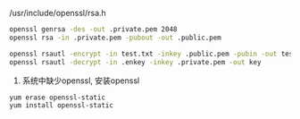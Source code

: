/usr/include/openssl/rsa.h

```bash
openssl genrsa -des -out .private.pem 2048
openssl rsa -in .private.pem -pubout -out .public.pem

openssl rsautl -encrypt -in test.txt -inkey .public.pem -pubin -out test.txt.en
openssl rsautl -decrypt -in .enkey -inkey .private.pem -out key
```

1. 系统中缺少openssl, 安装openssl
```bash
yum erase openssl-static
yum install openssl-static
```
